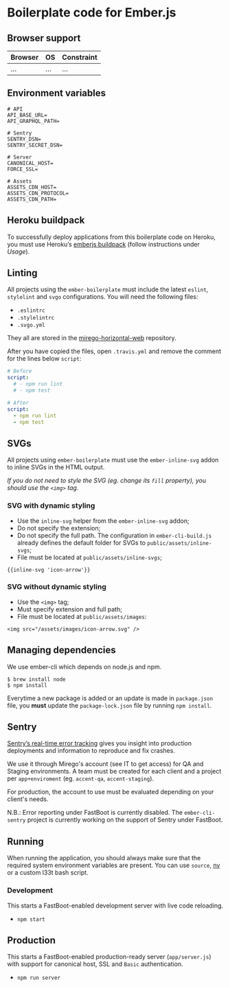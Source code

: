 # Boilerplate code for Ember.js

## Browser support

| Browser            | OS      | Constraint        |
|--------------------|---------|-------------------|
| …                  | …       | …                 |

## Environment variables

```
# API
API_BASE_URL=
API_GRAPHQL_PATH=

# Sentry
SENTRY_DSN=
SENTRY_SECRET_DSN=

# Server
CANONICAL_HOST=
FORCE_SSL=

# Assets
ASSETS_CDN_HOST=
ASSETS_CDN_PROTOCOL=
ASSETS_CDN_PATH=
```

## Heroku buildpack

To successfully deploy applications from this boilerplate code on Heroku, you must use Heroku’s [emberjs buildpack](https://github.com/heroku/heroku-buildpack-emberjs) (follow instructions under _Usage_).

## Linting

All projects using the `ember-boilerplate` must include the latest `eslint`, `stylelint` and `svgo` configurations. You will need the following files:

* `.eslintrc`
* `.stylelintrc`
* `.svgo.yml`

They all are stored in the [mirego-horizontal-web](https://github.com/mirego/mirego-horizontal-web) repository.

After you have copied the files, open `.travis.yml` and remove the comment for the lines below `script`:

```yaml
# Before
script:
  # - npm run lint
  # - npm test

# After
script:
  - npm run lint
  - npm test
```

## SVGs

All projects using `ember-boilerplate` must use the `ember-inline-svg` addon to inline SVGs in the HTML output.

_If you do not need to style the SVG (eg. change its `fill` property), you should use the `<img>` tag._

### SVG with dynamic styling

* Use the `inline-svg` helper from the `ember-inline-svg` addon;
* Do not specify the extension;
* Do not specify the full path. The configuration in `ember-cli-build.js` already defines the default folder for SVGs to `public/assets/inline-svgs`;
* File must be located at `public/assets/inline-svgs`;

```
{{inline-svg 'icon-arrow'}}
```

### SVG without dynamic styling

* Use the `<img>` tag;
* Must specify extension and full path;
* File must be located at `public/assets/images`:

```
<img src="/assets/images/icon-arrow.svg" />
```

## Managing dependencies

We use ember-cli which depends on node.js and npm.

```shell
$ brew install node
$ npm install
```

Everytime a new package is added or an update is made in `package.json` file, you **must** update the `package-lock.json` file by running `npm install`.

## Sentry

[Sentry’s real-time error tracking](https://sentry.io/) gives you insight into production deployments and information to reproduce and fix crashes.

We use it through Mirego's account (see IT to get access) for QA and Staging environments. A team must be created for each client and a project per `app+enviroment` (eg. `accent-qa`, `accent-staging`).

For production, the account to use must be evaluated depending on your client's needs.

N.B.: Error reporting under FastBoot is currently disabled. The `ember-cli-sentry` project is currently working on the support of Sentry under FastBoot.

## Running

When running the application, you should always make sure that the required system environment variables are present.
You can use `source`, [nv](https://github.com/jcouture/nv) or a custom l33t bash script.

### Development

This starts a FastBoot-enabled development server with live code reloading.

* `npm start`

## Production

This starts a FastBoot-enabled production-ready server (`app/server.js`) with support for canonical host, SSL and `Basic` authentication.

* `npm run server`
